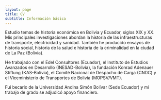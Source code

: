 ```yaml
---
layout: page
title: CV
subtitle: Información básica
---
```


Estudio temas de historia económica en Bolivia y Ecuador, siglos XIX y XX. Mis principales investigaciones abordan la historia de las infraestructuras de transporte, electricidad y sanidad. También he producido ensayos de historia social, historia de la salud e historia de la criminalidad en la ciudad de La Paz (Bolivia).

He trabajado con el Edel Consultores (Ecuador), el Instituto de Estudios Avanzados en Desarrollo (INESAD-Bolivia), la fundación Konrad Adenauer Stiftung (KAS-Bolivia), el Comité Nacional de Despacho de Carga (CNDC) y el Viceministerio de Transportes de Bolivia (MOPSV/VMT).

Fui becario de la Universidad Andina Simón Bolívar (Sede Ecuador) y mi trabajo de grado se adjudicó apoyo financiero.


